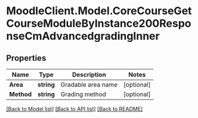 # MoodleClient.Model.CoreCourseGetCourseModuleByInstance200ResponseCmAdvancedgradingInner

## Properties

Name | Type | Description | Notes
------------ | ------------- | ------------- | -------------
**Area** | **string** | Gradable area name | [optional] 
**Method** | **string** | Grading method | [optional] 

[[Back to Model list]](../README.md#documentation-for-models) [[Back to API list]](../README.md#documentation-for-api-endpoints) [[Back to README]](../README.md)

